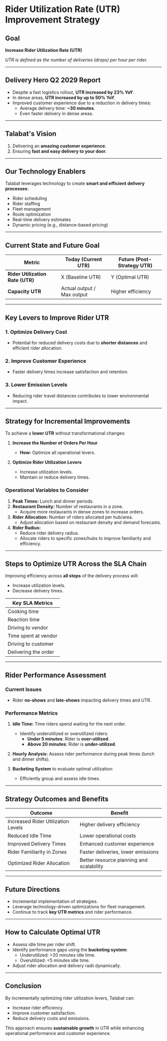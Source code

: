 # Rider Utilization Rate (UTR) Improvement Strategy

## Goal
**Increase Rider Utilization Rate (UTR)**

*UTR is defined as the number of deliveries (drops) per hour per rider.*

---

## Delivery Hero Q2 2029 Report
- Despite a fast logistics rollout, **UTR increased by 23% YoY**.
- In dense areas, **UTR increased by up to 50% YoY**.
- Improved customer experience due to a reduction in delivery times:
   - Average delivery time: **~30 minutes**.
   - Even faster delivery in dense areas.

---

## Talabat's Vision
1. Delivering an **amazing customer experience**.
2. Ensuring **fast and easy delivery to your door**.

---

## Our Technology Enablers
Talabat leverages technology to create **smart and efficient delivery processes**:
- Rider scheduling
- Rider staffing
- Fleet management
- Route optimization
- Real-time delivery estimates
- Dynamic pricing (e.g., distance-based pricing)

---

## Current State and Future Goal
| Metric                          | Today (Current UTR)       | Future (Post-Strategy UTR) |
|---------------------------------|---------------------------|----------------------------|
| **Rider Utilization Rate (UTR)**| X (Baseline UTR)          | Y (Optimal UTR)            |
| **Capacity UTR**               | Actual output / Max output| Higher efficiency          |

---

## Key Levers to Improve Rider UTR
### 1. **Optimize Delivery Cost**
   - Potential for reduced delivery costs due to **shorter distances** and efficient rider allocation.

### 2. **Improve Customer Experience**
   - Faster delivery times increase satisfaction and retention.

### 3. **Lower Emission Levels**
   - Reducing rider travel distances contributes to lower environmental impact.

---

## Strategy for Incremental Improvements
To achieve a **lower UTR** without transformational changes:

1. **Increase the Number of Orders Per Hour**
   - **How:** Optimize all operational levers.

2. **Optimize Rider Utilization Levers**
   - Increase utilization levels.
   - Maintain or reduce delivery times.

### **Operational Variables to Consider**
1. **Peak Times:** Lunch and dinner periods.
2. **Restaurant Density:** Number of restaurants in a zone.
   - Acquire more restaurants in dense zones to increase orders.
3. **Rider Allocation:** Number of riders allocated per hub/area.
   - Adjust allocation based on restaurant density and demand forecasts.
4. **Rider Radius:**
   - Reduce rider delivery radius.
   - Allocate riders to specific zones/hubs to improve familiarity and efficiency.

---

## Steps to Optimize UTR Across the SLA Chain
Improving efficiency across **all steps** of the delivery process will:
- Increase utilization levels.
- Decrease delivery times.

| **Key SLA Metrics**             |
|---------------------------------|
| Cooking time                    |
| Reaction time                   |
| Driving to vendor               |
| Time spent at vendor            |
| Driving to customer             |
| Delivering the order            |

---

## Rider Performance Assessment
### **Current Issues**
- Rider **no-shows** and **late-shows** impacting delivery times and UTR.

### **Performance Metrics**
1. **Idle Time:** Time riders spend waiting for the next order.
   - Identify underutilized or overutilized riders:
     - **Under 5 minutes**: Rider is **over-utilized**.
     - **Above 20 minutes**: Rider is **under-utilized**.

2. **Hourly Analysis:** Assess rider performance during peak times (lunch and dinner shifts).

3. **Bucketing System** to evaluate optimal utilization:
   - Efficiently group and assess idle times.

---

## Strategy Outcomes and Benefits
| **Outcome**                        | **Benefit**                                  |
|------------------------------------|---------------------------------------------|
| Increased Rider Utilization Levels | Higher delivery efficiency                  |
| Reduced Idle Time                  | Lower operational costs                     |
| Improved Delivery Times            | Enhanced customer experience                |
| Rider Familiarity in Zones         | Faster deliveries, lower emissions          |
| Optimized Rider Allocation         | Better resource planning and scalability    |

---

## Future Directions
- Incremental implementation of strategies.
- Leverage technology-driven optimizations for fleet management.
- Continue to track **key UTR metrics** and rider performance.

---

## How to Calculate Optimal UTR
- Assess idle time per rider shift.
- Identify performance gaps using the **bucketing system**:
  - Underutilized: >20 minutes idle time.
  - Overutilized: <5 minutes idle time.
- Adjust rider allocation and delivery radii dynamically.

---

## Conclusion
By incrementally optimizing rider utilization levers, Talabat can:
- Increase rider efficiency.
- Improve customer satisfaction.
- Reduce delivery costs and emissions.

This approach ensures **sustainable growth** in UTR while enhancing operational performance and customer experience.
